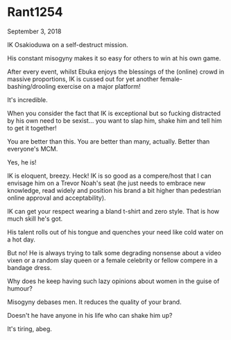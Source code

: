 # Rant1254


September 3, 2018

IK Osakioduwa on a self-destruct mission. 

His constant misogyny makes it so easy for others to win at his own game.

After every event, whilst Ebuka enjoys the blessings of the (online) crowd in  massive proportions, IK is cussed out for yet another female-bashing/drooling exercise on a major platform!

It's incredible.

When you consider the fact that IK is exceptional but so fucking distracted by his own need to be sexist... you want to slap him, shake him and tell him to get it together!

You are better than this. You are better than many, actually. Better than everyone's MCM.

Yes, he is!

IK is eloquent, breezy. Heck! IK is so good as a compere/host that I can envisage him on a Trevor Noah's seat (he just needs to embrace new knowledge, read widely and position his brand a bit higher than pedestrian online approval and acceptability). 

IK can get your respect wearing a bland t-shirt and zero style. That is how much skill he's got.

His talent rolls out of his tongue and quenches your need like cold water on a hot day.

But no! He is always trying to talk some degrading nonsense about a video vixen or a random slay queen or a female celebrity or fellow compere in a bandage dress.

Why does he keep having such lazy opinions about women in the guise of humour?

Misogyny debases men. It reduces the quality of your brand.

Doesn't he have anyone in his life who can shake him up?

It's tiring, abeg.